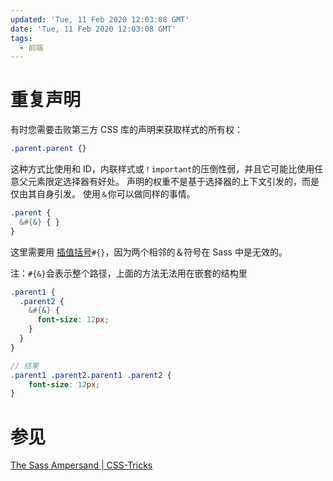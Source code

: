 ```yaml
---
updated: 'Tue, 11 Feb 2020 12:03:08 GMT'
date: 'Tue, 11 Feb 2020 12:03:08 GMT'
tags:
  - 前端
---
```


# 重复声明

有时您需要击败第三方 CSS 库的声明来获取样式的所有权：

```css
.parent.parent {}
```

这种方式比使用和 ID，内联样式或`！important`的压倒性弱，并且它可能比使用任意父元素限定选择器有好处。 声明的权重不是基于选择器的上下文引发的，而是仅由其自身引发。 使用`＆`你可以做同样的事情。

```scss
.parent {
  &#{&} { }
}
```

这里需要用 [插值括号](http://webdesign.tutsplus.com/tutorials/all-you-ever-need-to-know-about-sass-interpolation--cms-21375)`#{}`，因为两个相邻的＆符号在 Sass 中是无效的。

注：`#{&}`会表示整个路径，上面的方法无法用在嵌套的结构里

```scss
.parent1 {
  .parent2 {
    &#{&} {
      font-size: 12px;
    }
  }
}

// 结果
.parent1 .parent2.parent1 .parent2 {
	font-size: 12px;
}
```

# 参见

[The Sass Ampersand | CSS-Tricks](https://css-tricks.com/the-sass-ampersand/)
